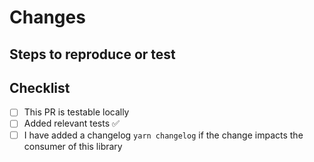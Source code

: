 # Changes

<!-- What did you change? -->

## Steps to reproduce or test

<!-- How can you test this PR? -->

## Checklist

- [ ] This PR is testable locally
- [ ] Added relevant tests ✅
- [ ] I have added a changelog `yarn changelog` if the change impacts the consumer of this library

